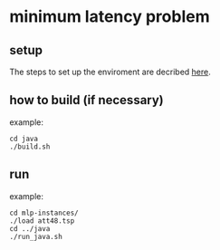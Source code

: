 # minimum latency problem

## setup
The steps to set up the enviroment are decribed [here](https://github.com/mororo18/mlp/blob/main/SETUP.md).

## how to build (if necessary)

example:
```
cd java
./build.sh
```

## run

example:
```
cd mlp-instances/
./load att48.tsp
cd ../java
./run_java.sh
```
